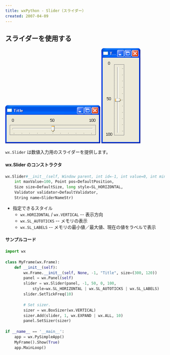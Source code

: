 ```yaml
---
title: wxPython - Slider（スライダー）
created: 2007-04-09
---
```


スライダーを使用する
----

![./image/20070409-slider.png](./image/20070409-slider.png)
![./image/20070409-slider2.png](./image/20070409-slider2.png)

`wx.Slider` は数値入力用のスライダーを提供します。

#### wx.Slider のコンストラクタ

~~~ python
wx.Slider#__init__(self, Window parent, int id=-1, int value=0, int minValue=0,
    int maxValue=100, Point pos=DefaultPosition,
    Size size=DefaultSize, long style=SL_HORIZONTAL,
    Validator validator=DefaultValidator,
    String name=SliderNameStr)
~~~

- 指定できるスタイル
  - `wx.HORIZONTAL` / `wx.VERTICAL` -- 表示方向
  - `wx.SL_AUTOTICKS` -- メモリの表示
  - `wx.SL_LABELS` -- メモリの最小値／最大値、現在の値をラベルで表示


#### サンプルコード

~~~ python
import wx

class MyFrame(wx.Frame):
    def __init__(self):
        wx.Frame.__init__(self, None, -1, "Title", size=(300, 120))
        panel = wx.Panel(self)
        slider = wx.Slider(panel, -1, 50, 0, 100,
            style=wx.SL_HORIZONTAL | wx.SL_AUTOTICKS | wx.SL_LABELS)
        slider.SetTickFreq(10)

        # Set sizer.
        sizer = wx.BoxSizer(wx.VERTICAL)
        sizer.Add(slider, 1, wx.EXPAND | wx.ALL, 10)
        panel.SetSizer(sizer)

if __name__ == '__main__':
    app = wx.PySimpleApp()
    MyFrame().Show(True)
    app.MainLoop()
~~~

